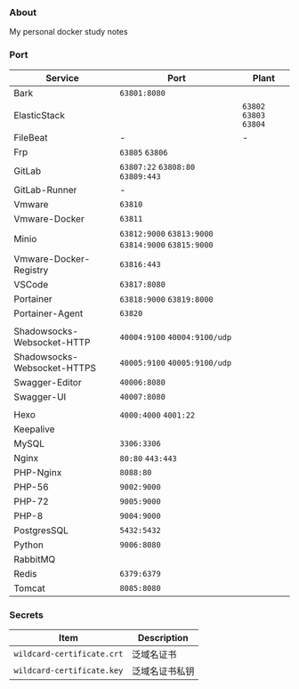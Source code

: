 ### About

My personal docker study notes



### Port

| Service                     | Port                                                   | Plant                     |
| --------------------------- | ------------------------------------------------------ | ------------------------- |
| Bark                        | `63801:8080`                                           |                           |
| ElasticStack                |                                                        | `63802`  `63803`  `63804` |
| FileBeat                    | -                                                      | -                         |
| Frp                         | `63805`  `63806`                                       |                           |
| GitLab                      | `63807:22`  `63808:80`  `63809:443`                    |                           |
| GitLab-Runner               | -                                                      |                           |
| Vmware                      | `63810`                                                |                           |
| Vmware-Docker               | `63811`                                                |                           |
| Minio                       | `63812:9000`  `63813:9000`  `63814:9000`  `63815:9000` |                           |
| Vmware-Docker-Registry      | `63816:443`                                            |                           |
| VSCode                      | `63817:8080`                                           |                           |
| Portainer                   | `63818:9000`  `63819:8000`                             |                           |
| Portainer-Agent             | `63820`                                                |                           |
|                             |                                                        |                           |
| Shadowsocks-Websocket-HTTP  | `40004:9100`  `40004:9100/udp`                         |                           |
| Shadowsocks-Websocket-HTTPS | `40005:9100`  `40005:9100/udp`                         |                           |
| Swagger-Editor              | `40006:8080`                                           |                           |
| Swagger-UI                  | `40007:8080`                                           |                           |
|                             |                                                        |                           |
| Hexo                        | `4000:4000` `4001:22`                                  |                           |
| Keepalive                   |                                                        |                           |
| MySQL                       | `3306:3306`                                            |                           |
| Nginx                       | `80:80`  `443:443`                                     |                           |
| PHP-Nginx                   | `8088:80`                                              |                           |
| PHP-56                      | `9002:9000`                                            |                           |
| PHP-72                      | `9005:9000`                                            |                           |
| PHP-8                       | `9004:9000`                                            |                           |
| PostgresSQL                 | `5432:5432`                                            |                           |
| Python                      | `9006:8080`                                            |                           |
| RabbitMQ                    |                                                        |                           |
| Redis                       | `6379:6379`                                            |                           |
| Tomcat                      | `8085:8080`                                            |                           |



### Secrets

| Item                       | Description    |
| -------------------------- | -------------- |
| `wildcard-certificate.crt` | 泛域名证书     |
| `wildcard-certificate.key` | 泛域名证书私钥 |

